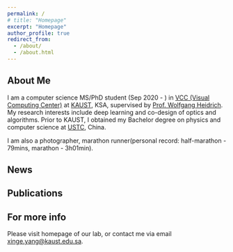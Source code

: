 ```yaml
---
permalink: /
# title: "Homepage"
excerpt: "Homepage"
author_profile: true
redirect_from: 
  - /about/
  - /about.html
---
```



About Me
------
I am a computer science MS/PhD student (Sep 2020 - ) in [VCC (Visual Computing Center)](https://cemse.kaust.edu.sa/vcc) at [KAUST](https://www.kaust.edu.sa/en), KSA, supervised by [Prof. Wolfgang Heidrich](https://vccimaging.org/People/heidriw/). My research interests include deep learning and co-design of optics and algorithms. Prior to KAUST, I obtained my Bachelor degree on physics and computer science at [USTC](https://en.ustc.edu.cn/), China.

I am also a photographer, marathon runner(personal record: half-marathon - 79mins, marathon - 3h01min). 

News
------

Publications
------

For more info
------
Please visit homepage of our lab, or contact me via email <xinge.yang@kaust.edu.sa>.
